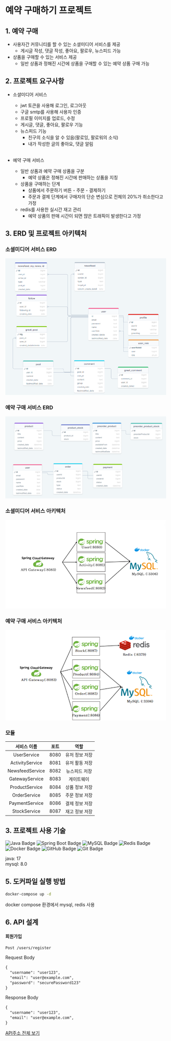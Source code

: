# 예약 구매하기 프로젝트

## 1. 예약 구매

- 사용자간 커뮤니티를 할 수 있는 소셜미디어 서비스를 제공
    - 게시글 작성, 댓글 작성, 좋아요, 팔로우, 뉴스피드 가능
- 상품을 구매할 수 있는 서비스 제공
    - 일반 상품과 정해진 시간에 상품을 구매할 수 있는 예약 상품 구매 가능

## 2. 프로젝트 요구사항

- 소셜미디어 서비스
  - jwt 토큰을 사용해 로그인, 로그아웃
  - 구글 smtp를 사용해 사용자 인증
  - 프로필 이미지를 업로드, 수정
  - 게시글, 댓글, 좋아요, 팔로우 기능
  - 뉴스피드 기능
    - 친구의 소식을 알 수 있음(팔로잉, 팔로워의 소식)
    - 내가 작성한 글의 좋아요, 댓글 알림
    
  <br> 
- 예약 구매 서비스
  - 일반 상품과 예약 구매 상품을 구분
    - 예약 상품은 정해진 시간에 판매하는 상품을 지칭
  - 상품을 구매하는 단계
    - 상품에서 주문하기 버튼 - 주문 - 결제하기 
    - 주문과 결제 단계에서 구매자의 단순 변심으로 전체의 20%가 취소한다고 가정
  - redis를 사용한 실시간 재고 관리
    - 예약 상품의 판매 시간이 되면 먆은 트래픽이 발생한다고 가정

## 3. ERD 및 프로젝트 아키텍처
### 소셜미디어 서비스 ERD
![erd1](/images/erd1.png)

### 예약 구매 서비스 ERD
![erd2](/images/erd2.png)

### 소셜미디어 서비스 아키텍처
![erd1](/images/architecture1.png)

### 예약 구매 서비스 아키텍처
![erd1](/images/architecture2.png)

### 모듈
|     서비스 이름      |  포트  |    역할   |
|:---------------:|:----:|:-------:|
|   UserService   | 8080 | 유저 정보 저장 |
| ActivityService | 8081 | 유저 활동 저장 |
| NewsfeedService | 8082 | 뉴스피드 저장 |
| GatewayService  | 8083 |  게이트웨이  |
| ProductService  | 8084 | 상품 정보 저장 |
|  OrderService   | 8085 | 주문 정보 저장 |
| PaymentService  | 8086 | 결제 정보 저장 |
|  StockService   | 8087 | 재고 정보 저장 |

## 3. 프로젝트 사용 기술

![Java Badge](https://img.shields.io/badge/java-007396?style=for-the-badge&logo=java&logoColor=white)
![Spring Boot Badge](https://img.shields.io/badge/spring_boot-6DB33F?style=for-the-badge&logo=springboot&logoColor=white)
![MySQL Badge](https://img.shields.io/badge/mysql-4479A1?style=for-the-badge&logo=mysql&logoColor=white)
![Redis Badge](https://img.shields.io/badge/redis-DC382D?style=for-the-badge&logo=redis&logoColor=white)
![Docker Badge](https://img.shields.io/badge/docker-2496ED?style=for-the-badge&logo=docker&logoColor=white)
![GitHub Badge](https://img.shields.io/badge/github-181717?style=for-the-badge&logo=github&logoColor=white)
![Git Badge](https://img.shields.io/badge/git-F05032?style=for-the-badge&logo=git&logoColor=white)

java: 17<br>
mysql: 8.0


## 5. 도커파일 실행 방법

```bash
docker-compose up -d
```
docker compose 환경에서 mysql, redis 사용

## 6. API 설계
#### 회원가입
```http request
Post /users/register
```
Request Body
```http request
{
  "username": "user123",
  "email": "user@example.com",
  "password": "securePassword123"
}
```
Response Body
```http request
{
  "username": "user123",
  "email": "user@example.com",
}
```
[API주소 전체 보기](https://leejaeeun-portfolio.notion.site/API-238a416466824d669335d932cbfbb012?pvs=4)
